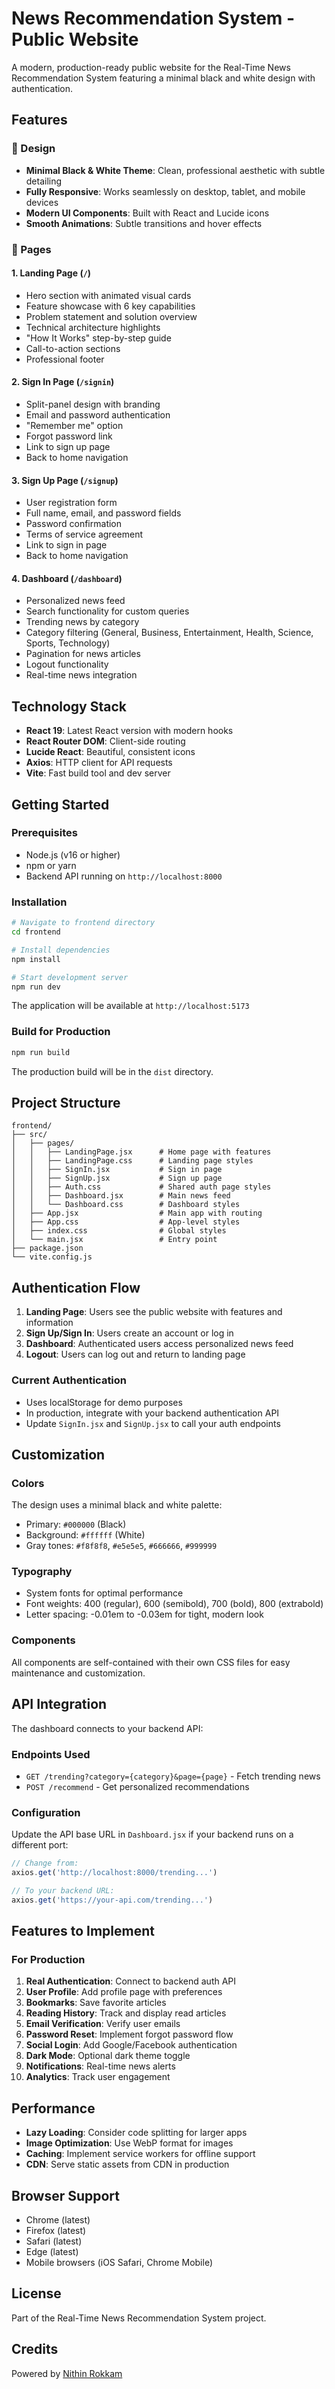 # News Recommendation System - Public Website

A modern, production-ready public website for the Real-Time News Recommendation System featuring a minimal black and white design with authentication.

## Features

### 🎨 Design
- **Minimal Black & White Theme**: Clean, professional aesthetic with subtle detailing
- **Fully Responsive**: Works seamlessly on desktop, tablet, and mobile devices
- **Modern UI Components**: Built with React and Lucide icons
- **Smooth Animations**: Subtle transitions and hover effects

### 📄 Pages

#### 1. Landing Page (`/`)
- Hero section with animated visual cards
- Feature showcase with 6 key capabilities
- Problem statement and solution overview
- Technical architecture highlights
- "How It Works" step-by-step guide
- Call-to-action sections
- Professional footer

#### 2. Sign In Page (`/signin`)
- Split-panel design with branding
- Email and password authentication
- "Remember me" option
- Forgot password link
- Link to sign up page
- Back to home navigation

#### 3. Sign Up Page (`/signup`)
- User registration form
- Full name, email, and password fields
- Password confirmation
- Terms of service agreement
- Link to sign in page
- Back to home navigation

#### 4. Dashboard (`/dashboard`)
- Personalized news feed
- Search functionality for custom queries
- Trending news by category
- Category filtering (General, Business, Entertainment, Health, Science, Sports, Technology)
- Pagination for news articles
- Logout functionality
- Real-time news integration

## Technology Stack

- **React 19**: Latest React version with modern hooks
- **React Router DOM**: Client-side routing
- **Lucide React**: Beautiful, consistent icons
- **Axios**: HTTP client for API requests
- **Vite**: Fast build tool and dev server

## Getting Started

### Prerequisites
- Node.js (v16 or higher)
- npm or yarn
- Backend API running on `http://localhost:8000`

### Installation

```bash
# Navigate to frontend directory
cd frontend

# Install dependencies
npm install

# Start development server
npm run dev
```

The application will be available at `http://localhost:5173`

### Build for Production

```bash
npm run build
```

The production build will be in the `dist` directory.

## Project Structure

```
frontend/
├── src/
│   ├── pages/
│   │   ├── LandingPage.jsx      # Home page with features
│   │   ├── LandingPage.css      # Landing page styles
│   │   ├── SignIn.jsx           # Sign in page
│   │   ├── SignUp.jsx           # Sign up page
│   │   ├── Auth.css             # Shared auth page styles
│   │   ├── Dashboard.jsx        # Main news feed
│   │   └── Dashboard.css        # Dashboard styles
│   ├── App.jsx                  # Main app with routing
│   ├── App.css                  # App-level styles
│   ├── index.css                # Global styles
│   └── main.jsx                 # Entry point
├── package.json
└── vite.config.js
```

## Authentication Flow

1. **Landing Page**: Users see the public website with features and information
2. **Sign Up/Sign In**: Users create an account or log in
3. **Dashboard**: Authenticated users access personalized news feed
4. **Logout**: Users can log out and return to landing page

### Current Authentication
- Uses localStorage for demo purposes
- In production, integrate with your backend authentication API
- Update `SignIn.jsx` and `SignUp.jsx` to call your auth endpoints

## Customization

### Colors
The design uses a minimal black and white palette:
- Primary: `#000000` (Black)
- Background: `#ffffff` (White)
- Gray tones: `#f8f8f8`, `#e5e5e5`, `#666666`, `#999999`

### Typography
- System fonts for optimal performance
- Font weights: 400 (regular), 600 (semibold), 700 (bold), 800 (extrabold)
- Letter spacing: -0.01em to -0.03em for tight, modern look

### Components
All components are self-contained with their own CSS files for easy maintenance and customization.

## API Integration

The dashboard connects to your backend API:

### Endpoints Used
- `GET /trending?category={category}&page={page}` - Fetch trending news
- `POST /recommend` - Get personalized recommendations

### Configuration
Update the API base URL in `Dashboard.jsx` if your backend runs on a different port:

```javascript
// Change from:
axios.get('http://localhost:8000/trending...')

// To your backend URL:
axios.get('https://your-api.com/trending...')
```

## Features to Implement

### For Production
1. **Real Authentication**: Connect to backend auth API
2. **User Profile**: Add profile page with preferences
3. **Bookmarks**: Save favorite articles
4. **Reading History**: Track and display read articles
5. **Email Verification**: Verify user emails
6. **Password Reset**: Implement forgot password flow
7. **Social Login**: Add Google/Facebook authentication
8. **Dark Mode**: Optional dark theme toggle
9. **Notifications**: Real-time news alerts
10. **Analytics**: Track user engagement

## Performance

- **Lazy Loading**: Consider code splitting for larger apps
- **Image Optimization**: Use WebP format for images
- **Caching**: Implement service workers for offline support
- **CDN**: Serve static assets from CDN in production

## Browser Support

- Chrome (latest)
- Firefox (latest)
- Safari (latest)
- Edge (latest)
- Mobile browsers (iOS Safari, Chrome Mobile)

## License

Part of the Real-Time News Recommendation System project.

## Credits

Powered by [Nithin Rokkam](https://github.com/Nithin-Rokkam/Real-Time-News-recommendations)

